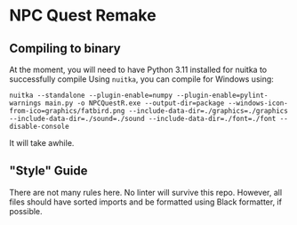 # NPC Quest Remake

## Compiling to binary

At the moment, you will need to have Python 3.11 installed for nuitka to successfully compile
Using `nuitka`, you can compile for Windows using:

```
nuitka --standalone --plugin-enable=numpy --plugin-enable=pylint-warnings main.py -o NPCQuestR.exe --output-dir=package --windows-icon-from-ico=graphics/fatbird.png --include-data-dir=./graphics=./graphics --include-data-dir=./sound=./sound --include-data-dir=./font=./font --disable-console
```

It will take awhile.


## "Style" Guide

There are not many rules here. No linter will survive this repo. However, all files should have sorted imports and be formatted using Black formatter, if possible.
